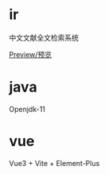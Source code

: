 # ir
中文文献全文检索系统

[Preview/预览](http://ir.yuany3721.top)

# java
Openjdk-11

# vue
Vue3 + Vite + Element-Plus
